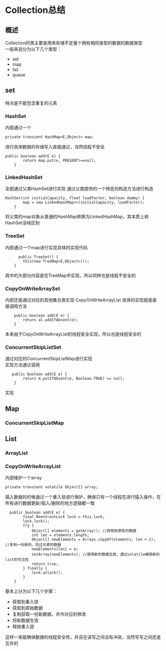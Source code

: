 # Collection总结

## 概述
Collection的类主要是用来存储不定量个拥有相同类型的数据的数据类型  
一般来说分为以下几个类型：
+ set
+ map
+ list
+ queue

## set
特点是不能包含重复的元素
### HashSet
内部通过一个
```
private transient HashMap<E,Object> map;
```
进行具体数据的存储写入直接通过，当然线程不安全
```
public boolean add(E e) {
        return map.put(e, PRESENT)==null;
    }
```
### LinkedHashSet
全部通过父类HashSet进行实现
通过父类提供的一个特定的构造方法进行构造
```
HashSet(int initialCapacity, float loadFactor, boolean dummy) {
        map = new LinkedHashMap<>(initialCapacity, loadFactor);
    }
```
将父类的map对象从普通的HashMap转换为LinkedHashMap，其本质上和HashSet没啥区别

### TreeSet

内部通过一个map进行实现具体的实现代码
```
      public TreeSet() {
        this(new TreeMap<E,Object>());
    }
```
其中的大部分内容是在TreeMap中实现，所以同样也是线程不安全的

### CopyOnWriteArraySet
内部还是通过对应的其他集合类实现
CopyOnWriteArrayList
具体的实现就是直接调用方法
```
    public boolean add(E e) {
        return al.addIfAbsent(e);
    }
```
本来由于CopyOnWriteArrayList的线程安全实现，所以也是线程安全的

### ConcurrentSkipListSet
通过对应的ConcurrentSkipListMap进行实现  
实现方法通过调用
```
   public boolean add(E e) {
        return m.putIfAbsent(e, Boolean.TRUE) == null;
    }
```
实现

## Map

### ConcurrentSkipListMap


## List

### ArrayList
### CopyOnWriteArrayList
内部维护一个array
```
private transient volatile Object[] array;
```
插入数据的时候通过一个重入锁进行保护，确保只有一个线程在进行插入操作，在所有进行数据更新/插入/删除的地方逻辑都一致
```
  public boolean add(E e) {
        final ReentrantLock lock = this.lock;
        lock.lock();
        try {
            Object[] elements = getArray(); //获取到原有的数据
            int len = elements.length;
            Object[] newElements = Arrays.copyOf(elements, len + 1); //复制一份新的，加过元素的数据
            newElements[len] = e;
            setArray(newElements); //使得新的数据生效，通过volatile确保新的list的可见性
            return true;
        } finally {
            lock.unlock();
        }
    }
```
基本上分为以下几个步骤：
+ 获取到重入锁
+ 获取到原始数据
+ 复制获取一份新数据，并作对应的修改
+ 将新数据生效
+ 释放重入锁

这样一来能确保数据的线程安全性，并且在读写之间没有冲突，当然写写之间还是互斥的
